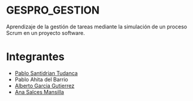 # GESPRO_GESTION
Aprendizaje de la gestión de tareas mediante la simulación de un proceso Scrum en un proyecto software.

# Integrantes
- [Pablo Santidrian Tudanca](https://github.com/psnti)
- Pablo Ahita del Barrio
- [Alberto Garcia Gutierrez](https://github.com/TheGrandSinnovia)
- [Ana Salces Mansilla](https://github.com/AnaSalces)

